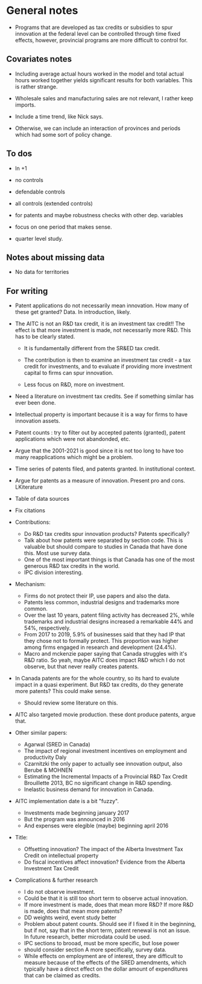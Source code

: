 # General notes

- Programs that are developed as tax credits or subsidies to spur innovation at the federal level can be controlled through time fixed effects, however, provincial programs are more difficult to control for.

## Covariates notes

- Including average actual hours worked in the model and total actual hours worked together yields significant results for both variables. This is rather strange. 

- Wholesale sales and manufacturing sales are not relevant, I rather keep imports. 

-  Include a time trend, like Nick says. 

-  Otherwise, we can include an interaction of provinces and periods which had some sort of policy change. 

## To dos

-  ln +1 

- no controls

- defendable controls

- all controls (extended controls)

- for patents and maybe robustness checks with other dep. variables

- focus on one period that makes sense. 

- quarter level study. 

## Notes about missing data

- No data for territories 

## For writing

- Patent applications do not necessarily mean innovation. How many of these get granted? Data. In introduction, likely. 

- The AITC is not an R&D tax credit, it is an investment tax credit!! The effect is that more investment is made, not necessarily more R&D. This has to be clearly stated.

    - It is fundamentally different from the SR\&ED tax credit.

    - The contribution is then to examine an investment tax credit - a tax credit for investments, and to evaluate if providing more investment capital to firms can spur innovation.

    - Less focus on R&D, more on investment. 

- Need a literature on investment tax credits. See if something similar has ever been done. 

-  Intellectual property is important because it is a way for firms to have innovation assets. 

- Patent counts : try to filter out by accepted patents (granted), patent applications which were not abandonded, etc. 

- Argue that the 2001-2021 is good since it is not too long to have too many reapplications which might be a problem.

- Time series of patents filed, and patents granted. In institutional context. 

- Argue for patents as a measure of innovation. Present pro and cons. LKiterature

- Table of data sources

- Fix citations

- Contributions:
    - Do R&D tax credits spur innovation products? Patents specifically?
    - Talk about how patents were separated by section code. This is valuable but should compare to studies in Canada that have done this. Most use survey data. 
    - One of the most important things is that Canada has one of the most generous R&D tax credits in the world.
    - IPC division interesting. 

- Mechanism:
    - Firms do not protect their IP, use papers and also the data.
    - Patents less common, industrial designs and trademarks more common.
    - Over the last 10 years, patent filing activity has decreased 2%, while trademarks and industrial designs increased a remarkable 44% and 54%, respectively.
    - From 2017 to 2019, 5.9% of businesses said that they had IP that they chose not to formally protect. This proportion was higher among firms engaged in research and development (24.4%).
    - Macro and mckenzie paper saying that Canada struggles with it's R&D ratio. So yeah, maybe AITC does impact R\&D which I do not observe, but that never really creates patents.

- In Canada patents are for the whole country, so its hard to evalute impact in a quasi experiment. But R&D tax credits, do they generate more patents? This could make sense.
    - Should review some literature on this.

- AITC also targeted movie production. these dont produce patents, argue that.

- Other similar papers:
    - Agarwal (SRED in Canada)
    - The impact of regional investment incentives on employment and productivity Daly
    - Czarnitzki the only paper to actually see innovation output, also Berube & MOHNEN
    - Estimating the Incremental Impacts of a Provincial R&D Tax Credit Brouillette 2013, BC no significant change in R\&D spending. 
    - Inelastic business demand for innovation in Canada. 

- AITC implementation date is a bit "fuzzy".
    - Investments made beginning january 2017
    - But the program was announced in 2016
    - And expenses were elegible (maybe) beginning april 2016

- Title: 
    - Offsetting innovation? The impact of the Alberta Investment Tax Credit on intellectual property
    - Do fiscal incentives affect innovation? Evidence from the Alberta Investment Tax Credit

- Complications & further research
    - I do not observe investment. 
    - Could be that it is still too short term to observe actual innovation.
    - If more investment is made, does that mean more R&D? If more R\&D is made, does that mean more patents?
    - DD weights weird, event study better
    - Problem about patent counts. Should see if I fixed it in the beginning, but if not, say that in the short term, patent renewal is not an issue. In future research, better microdata could be used.
    - IPC sections to brooad, must be more specific, but lose power
    - should consider section A more specifically, survey data. 
    - While effects on employment are of interest, they are difficult to measure because of the effects of the SRED amendments, which typically have a direct effect on the dollar amount of expenditures that can be claimed as credits. 